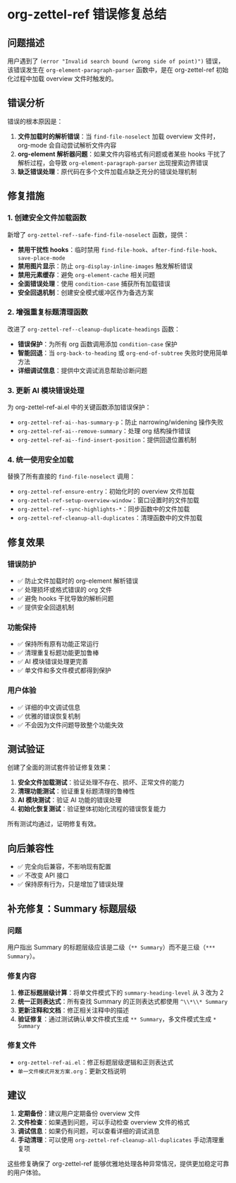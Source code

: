# org-zettel-ref 错误修复总结

## 问题描述

用户遇到了 `(error "Invalid search bound (wrong side of point)")` 错误，该错误发生在 `org-element-paragraph-parser` 函数中，是在 org-zettel-ref 初始化过程中加载 overview 文件时触发的。

## 错误分析

错误的根本原因是：

1. **文件加载时的解析错误**：当 `find-file-noselect` 加载 overview 文件时，org-mode 会自动尝试解析文件内容
2. **org-element 解析器问题**：如果文件内容格式有问题或者某些 hooks 干扰了解析过程，会导致 `org-element-paragraph-parser` 出现搜索边界错误
3. **缺乏错误处理**：原代码在多个文件加载点缺乏充分的错误处理机制

## 修复措施

### 1. 创建安全文件加载函数

新增了 `org-zettel-ref--safe-find-file-noselect` 函数，提供：

- **禁用干扰性 hooks**：临时禁用 `find-file-hook`、`after-find-file-hook`、`save-place-mode`
- **禁用图片显示**：防止 `org-display-inline-images` 触发解析错误
- **禁用元素缓存**：避免 `org-element-cache` 相关问题
- **全面错误处理**：使用 `condition-case` 捕获所有加载错误
- **安全回退机制**：创建安全模式缓冲区作为备选方案

### 2. 增强重复标题清理函数

改进了 `org-zettel-ref--cleanup-duplicate-headings` 函数：

- **错误保护**：为所有 org 函数调用添加 `condition-case` 保护
- **智能回退**：当 `org-back-to-heading` 或 `org-end-of-subtree` 失败时使用简单方法
- **详细调试信息**：提供中文调试消息帮助诊断问题

### 3. 更新 AI 模块错误处理

为 org-zettel-ref-ai.el 中的关键函数添加错误保护：

- `org-zettel-ref-ai--has-summary-p`：防止 narrowing/widening 操作失败
- `org-zettel-ref-ai--remove-summary`：处理 org 结构操作错误
- `org-zettel-ref-ai--find-insert-position`：提供回退位置机制

### 4. 统一使用安全加载

替换了所有直接的 `find-file-noselect` 调用：

- `org-zettel-ref-ensure-entry`：初始化时的 overview 文件加载
- `org-zettel-ref-setup-overview-window`：窗口设置时的文件加载
- `org-zettel-ref--sync-highlights-*`：同步函数中的文件加载
- `org-zettel-ref-cleanup-all-duplicates`：清理函数中的文件加载

## 修复效果

### 错误防护
- ✅ 防止文件加载时的 org-element 解析错误
- ✅ 处理损坏或格式错误的 org 文件
- ✅ 避免 hooks 干扰导致的解析问题
- ✅ 提供安全回退机制

### 功能保持
- ✅ 保持所有原有功能正常运行
- ✅ 清理重复标题功能更加鲁棒
- ✅ AI 模块错误处理更完善
- ✅ 单文件和多文件模式都得到保护

### 用户体验
- ✅ 详细的中文调试信息
- ✅ 优雅的错误恢复机制
- ✅ 不会因为文件问题导致整个功能失效

## 测试验证

创建了全面的测试套件验证修复效果：

1. **安全文件加载测试**：验证处理不存在、损坏、正常文件的能力
2. **清理功能测试**：验证重复标题清理的鲁棒性
3. **AI 模块测试**：验证 AI 功能的错误处理
4. **初始化恢复测试**：验证整体初始化流程的错误恢复能力

所有测试均通过，证明修复有效。

## 向后兼容性

- ✅ 完全向后兼容，不影响现有配置
- ✅ 不改变 API 接口
- ✅ 保持原有行为，只是增加了错误处理

## 补充修复：Summary 标题层级

### 问题
用户指出 Summary 的标题层级应该是二级（`** Summary`）而不是三级（`*** Summary`）。

### 修复内容
1. **修正标题层级计算**：将单文件模式下的 `summary-heading-level` 从 3 改为 2
2. **统一正则表达式**：所有查找 Summary 的正则表达式都使用 `^\\*\\* Summary`
3. **更新注释和文档**：修正相关注释中的描述
4. **验证修复**：通过测试确认单文件模式生成 `** Summary`，多文件模式生成 `* Summary`

### 修复文件
- `org-zettel-ref-ai.el`：修正标题层级逻辑和正则表达式
- `单一文件模式开发方案.org`：更新文档说明

## 建议

1. **定期备份**：建议用户定期备份 overview 文件
2. **文件检查**：如果遇到问题，可以手动检查 overview 文件的格式
3. **调试信息**：如果仍有问题，可以查看详细的调试消息
4. **手动清理**：可以使用 `org-zettel-ref-cleanup-all-duplicates` 手动清理重复项

这些修复确保了 org-zettel-ref 能够优雅地处理各种异常情况，提供更加稳定可靠的用户体验。 